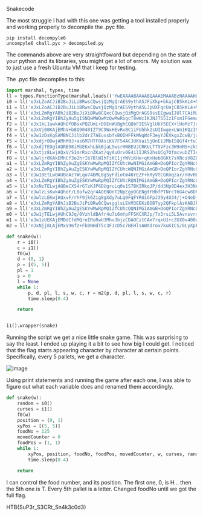 Snakecode

The most struggle I had with this one was getting a tool installed properly and working properly to decompile the .pyc file.

```
pip install decompyle6
uncompyle6 chall.pyc > decompiled.py
```
The commands above are very straightfoward but depending on the state of your python and its libraries, you might get a lot of errors. My solution was to just use a fresh Ubuntu VM that I keep for testing.

The .pyc file decompiles to this:

```python
import marshal, types, time
ll = types.FunctionType(marshal.loads(('YwEAAAABAAAABQAAAEMAAABzNAAAAHQAAGoBAHQCAGoDAHQEAGQBAIMBAGoFAHwAAGoGAGQCAIMB\nAIMBAIMBAHQHAIMAAIMCAFMoAwAAAE50BAAAAHpsaWJ0BgAAAGJhc2U2NCgIAAAAdAUAAAB0eXBl\nc3QMAAAARnVuY3Rpb25UeXBldAcAAABtYXJzaGFsdAUAAABsb2Fkc3QKAAAAX19pbXBvcnRfX3QK\nAAAAZGVjb21wcmVzc3QGAAAAZGVjb2RldAcAAABnbG9iYWxzKAEAAAB0AQAAAHMoAAAAACgAAAAA\ncwcAAAA8c3RkaW4+dAoAAABsb2FkTGFtYmRhAQAAAHQAAAAA\n').decode('base64')), globals())
i0 = ll('eJxLZoACJiB2BuJiLiBRwsCQwsjQzMgQrAES9ythA5JFiXkp+bkajCB5kKL4+Mzcgvyikvh4DZAB\nCKKYHUjYFJekZObZlXCA2DmJuUkpiXaMEKMZGAC+nBJh\n')
i1 = ll('eJxLZoACJiB2BuJiLiBRwsCQwsjQzMgQrAES9ythA5LJpUXFqcUajCB5kKL4+Mzcgvyikvh4DZAB\nCKKYHUjYFJekZObZlXCA2DmJuUkpiXaMEKMZGADEORJ1\n')
f0 = ll('eJxLZmRgYABhJiB2BuJiXiBRw8CQxcCQwsjQzMgQrAGS8ssEEgwaIJUl7CAiMzc1v7QEIsAMJMoz\n8zTASkBEMUiJTXFJSmaeXQkHiJ2TmJuUkmgHVg5SAQBjWRD5\n')
f1 = ll('eJxLZmRgYIBhZyAu5gISNQwMWQwMzQwMwRogcT8wWcIKJNJTS5IzIFxmIFGemacBpBjARDE7kLAp\nLknJzLMr4QCxcxJzk1IS7cDKQSoAvuUPJw==\n')
f2 = ll('eJx1kL1uwkAQhOfOBsxPQZUmL+DOEnWUBghEQQbFIESVglUkY5ECX+lHoMz7Jrt7HCgSOWlGO/rm\n1tbtIwBBY1b9zdYYkEFlcRqiAQoWxaginDJhjcUBijNQy+O24jxgfzsHdTxOFB8DtoqPoK7HPcXn\ngCPFZ1BfcUGsdMA/lpc/fEqeUBq21Mp0L0rv/3grX/f5aELlbryVYzbXZnub7j42K5dcxslym7vu\nJby/zubrK1pMX9apPLOTraReqe9T3SlWd9ieakfl17OTb36OpFE/CDQDE5vHv7K/FKBNmA==\n')
f3 = ll('eJxVj00KAjEMhV+b8Q9040IZT9C9WxHEvRvBC1iFUhhk2sUIIwgexLWn1KQzI9qSl/DlhaZHDSDj\nII4tR3ix1IBVyK1GXitImt/0l1JDSSih1rAZfIZyI4x9BRIkeKA8SLeF1Dl9clIHG+c9OakdZ35O\nT/o+yiciZI2Hgvpt702Pt925Nx/HFZwSGbIYqaL87FS5aKSIgi5JbZR/F1WTrkZmk4QByypE64p1\nap6X4g8LaaoZ3zFGfzFVE/UBTuovhA==\n')
f4 = ll('eJw1zDsKgEAMBNCJilb2drZ7AEuxsbfxBOIHFFkWNqWdF3eyYJEXkgxZcwB/jazYkkdwUeAVCAcV\nW3F4MjTt7ISZyWVUS7KEsPtN7cW9e2ddLeKTIXk7gkSsSB91O/2g9uToLBELO0otH2W6Ez8=\n')
f5 = ll('eJxdjr0OwjAMhM9J+as6M7HTF0AsiKV7F54ACJUKVaiSjOnEi2MbISQGf4rtu3OuMwBSBVfDFQdG\nBhzwMAgNMsER1s58+wJ3Hlm4Ai/z33YGE+A1IrNljnBBtiLYT1ZSf2sr6lMt19u+ZPYQkGDJqA0j\nycfap7+lBT/C2bveJ/UkEQ7KqByTGMbPKNQSpojiPMTEzqNKup2aKlnShramopJW5g2ipyUM\n')
f6 = ll('eJxdjTEOglAQRB98iMbEKxhLbkBjaLSwsrHWBEUJCRKULTT5VFzc3W9nMS+zk93ZqwNS1UK1VQ17\nRQ0CVcQUsTvljO4vWjEmSIRP8A4PXn3MlHKOea4DlxyzWMsOjXUHK/bpVXb1TWy855kF2gN9SPo2\nDD9+At8Zdm4YZorNIFXTFTI335aPS1UWtie28QV3xx4p\n')
f7 = ll('eJxtjz8LwjAQxV/S1mrRxcnZKat/qyAuOrv0E4ilIJRS2hsUCg7OfmcvubZTIe/97nKPcHkEADpd\nWPWPjYCGj0Kj0fjIfHwVqiWIbzxbJ6SHEleQ1yf8ocQHFLSJqgKN+nTYVUUEGndNCiRG8UY3M7F7\nabb7TrAS7AVrQSw4CDaCreBo7CfJPvdy/nZeummZuyY3bHBWh2ynmtJncXaRLLaJem6HaqGiVlMV\n6Zn+Azn/L1k=\n')
f8 = ll('eJwljr0KAkEMhCf3o2hrIb7BlWIhFiKC1jYWViKHe+qKnHob0GKt7sVNcsV8ZDeTSc45gJ5oINqI\nwkkQgTvQAvRdgwmO0BK2xxl+uTUTxBwugUtxT8EZIiHKZ4o21dZE7FLRe4yD+nMLixlchvG+0KU7\nPxR6EVjhSVDoKazt86MqG6uasr5WrI3SucCNbJPEp685keIy576aqktThVs3r0kf48s8r4c9Ogaj\nL3SnIej8MrDz9aqLXJhPzwMNaURT4R/aUC0X\n')
a1 = ll('eJxLZmRgYIBhZyAuZgESKYwMwRpMQIZfCUhcWwNIMGiAmGB+DoQPIorZgYRNcUlKZp5dCQeInZOY\nm5SSaAdWDFIBALI0C1U=\n')
a2 = ll('eJxLZmRgYIBhZyAuZgESKYwMwRpMQIZfCUhcWQNIMGiAmGB+DoQPIorZgYRNcUlKZp5dCQeInZOY\nm5SSaAdWDFIBALBMC00=\n')
a3 = ll('eJw10EtLw0AUBeAzTWLqo74bML8gSyFdiotm40rEZF+kRyVtCGKmqzar/nHvHBDmfty5c+fBrB2A\niUVuUVkMG4MOnIARGIMJeAKm4BQ8Bc9UsfwcvABn/5VL8Aq81tINeAveKb/Hd47R4WDDTp5j7hEm\nR4fsoS4yu+7Vh1e8yEYu5V7WciffZCl/5UpW8l162cuF3Mq1fJSUY5uYhTZFRvfZF+EvfOCnU89X\ngdATGFLjafBs+2e1fJShY4jDomvcH1q4K9U=\n')
a4 = ll('eJxLZmRgYIBhZyAuZgESKYwMwRpMQIZfCUhcRQNIMGiAmGB+DoQPIorZgYRNcUlKZp5dCQeInZOY\nm5SSaAdWDFIBALCJC04=\n')
a5 = ll('eJxNzTELwjAQBeCXS4r6TzKJP6DUgruLq0s1S7BKIRkqJP/dd3Hp8D4ex3H3NAA6xjEXJo2kAHeH\nalAF1aI6FINg8BIsZxTZdM5lM2/95i2PXCNBPBCvzeubLOR4yvp2bX6bS3P+LyppR/qUQ/wMea99\nnt6PMA26l/SKxQ/XGxky\n')
a6 = ll('eJwlzLsKwkAQheF/L0afw2qr4AOENOnT2NpEgyDGENgtFHbfPTNrcT6G4cw8DHCQeMkgiWchw81T\nDMVSHMWTDdnytGTHu+Ea9G4MAkHPkxXaS9L1t/qrbtXlX1TiUehiml9rn046L9PnPk+99qJ+cewN\nxxM9\n')
a7 = ll('eJwlzLEKwjAQxvF/rhF9jk6Zig8gXdy7uLq0FqFYRUiGFpJ39y4O34/j+O4eDjhovOaqia2S4e4p\njiKUhuLJjiw8hex5Cbdgd0NQCHaeROnOydZbda9+q+u/aMSjcolpXj59Otm8ju9pHnvrRfvS8AMM\nqhM6\n')
a8 = ll('eJxLZmRgYABhJiB2BuJiPiBRw8CQwsgglsLEkM3EEKzBDBTyy2QFkplAzKABJkCaSkBEjgZcsJgd\nSNgUl6Rk5tmVcIDYOYm5SSmJdmDFIBUAVDAM/Q==\n')
a9 = ll('eJxLZmRgYIBhZyAuZgESKYwMwRpMQIZfCUhcQQNIMGiAmGB+DoQPIorZgYRNcUlKZp5dCQeInZOY\nm5SSaAdWDFIBAK+VC0o=\n')
m0 = ll('eJw1jTELwjAUhC9Jq/0VzhldBAfr4u7i6mYpFFSKCXRJp/7x3rsi5L5Avnsvrx0AS8PcmNQSGSg8\nDsWjBJQKS42nxwzMQSog09b/gsrs9AGP6LjhHr3tMfSn7TpH+yebfYtJHGXH7eknTpGAkPbEJeVu\n+F5V/Bw1Wpl0B7cCYGsZOw==\n')
m1 = ll('eJw1zUEKAjEMBdCfdMQreIRuRwU3Mhv3bjzCDAOCitCAm7rqxU1+cZGX0v408wbAvy5e5eQYUAUm\nqAnNHdASvsJLhSVUBpryoPG6Km5ZfPaah/hBnXXf29jbsbdDjl0W2Tdd6IN+6JwdkLJ1zsWW+2vi\n/HOMRIklkJ38AF2QGOk=\n')
m2 = ll('eJxNjj8LAjEMxV96fz+Fk0NHdT5c3F1cD5c7BEHlsAWXdrov7kuKICS/0LyXpFMP4JcnZrgSEUgM\nQXJIDVKLtcHokAWZKvsVUm0eGjr1rC3GCplBW/03Xpy2hM5bj4sXnjh7p4cUz30pO6+fiKouxtn6\ny8MehcH4MU7GtydgCB0xhDjfX8ey8mAzrYqyka18AW5IIKw=\n')

def snake(w):
    r = i0()
    c = i1()
    f0(w)
    d = (0, 1)
    p = [(5, 5)]
    pl = 1
    s = 0
    l = None
    while 1:
        p, d, pl, l, s, w, c, r = m2(p, d, pl, l, s, w, c, r)
        time.sleep(0.4)

    return


i1().wrapper(snake)
```

Running the script we get a nice little snake game. This was surprising to say the least. I ended up playing it a bit to see how big I could get. I noticed that the flag starts appearing character by character at certain points. Specifically, every 5 pallets, we get a character.

![image](https://user-images.githubusercontent.com/80063008/169346801-0e44e540-eee3-4f3e-89d9-4469aaddc853.png)

Using print statements and running the game after each one, I was able to figure out what each variable does and renamed them accordingly.

```python
def snake(w):
    random = i0()
    curses = i1()
    f0(w)
    position = (0, 1)
    xyPos = [(5, 5)]
    foodNo = 125
    movedCounter = 0
    foodPos = (1, 1)
    while 1:
        xyPos, position, foodNo, foodPos, movedCounter, w, curses, random = m2(xyPos, position, foodNo, foodPos, movedCounter, w, curses, random)
        time.sleep(0.4)

    return
```

I can control the food number, and its position. The first one, 0, is H… then the 5th one is T. Every 5th pallet is a letter. Changed foodNo until we got the full flag.

HTB{SuP3r_S3CRt_Sn4k3c0d3}
